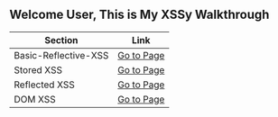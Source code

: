 ## Welcome User, This is My XSSy Walkthrough

| Section      | Link |
|-------------|------|
| Basic-Reflective-XSS  | [Go to Page](XSSy/Basic-Reflective-XSS.md) |
| Stored XSS  | [Go to Page](link-to-stored-xss) |
| Reflected XSS | [Go to Page](link-to-reflected-xss) |
| DOM XSS     | [Go to Page](link-to-dom-xss) |





